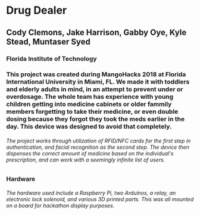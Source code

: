 # Drug Dealer
## Cody Clemons, Jake Harrison, Gabby Oye, Kyle Stead, Muntaser Syed
### Florida Institute of Technology

### This project was created during MangoHacks 2018 at Florida International University in Miami, FL. We made it with toddlers and elderly adults in mind, in an attempt to prevent under or overdosage. The whole team has experience with young children getting into medicine cabinets or older fammily members forgetting to take their medicine, or even double dosing because they forgot they took the meds earlier in the day. This device was designed to **avoid that completely**. 

###### The project works through utilization of RFID/NFC cards for the first step in authentication, and facial recognition as the second step. The device then dispenses the correct amount of medicine based on the individual's prescription, and can work with a seemingly infinite list of users.
### Hardware
###### The hardware used include a Raspberry Pi, two Arduinos, a relay, an electronic lock solenoid, and various 3D printed parts. This was all mounted on a board for hackathon display purposes.
